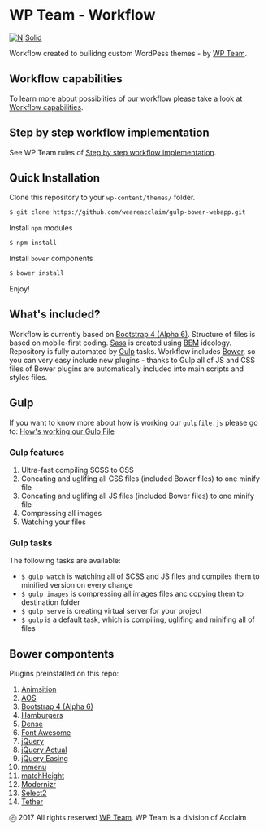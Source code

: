 # WP Team - Workflow

[![N|Solid](https://cldup.com/k_YU_-fvII.png)](http://wpteam.com)

Workflow created to builidng custom WordPess themes - by [WP Team](http://wpteam.com).

## Workflow capabilities

To learn more about possiblities of our workflow please take a look at [Workflow capabilities](docs/README_docs.md).

## Step by step workflow implementation

See WP Team rules of [Step by step workflow implementation](docs/README_implementation.md).

## Quick Installation

Clone this repository to your ```wp-content/themes/``` folder.
```sh
$ git clone https://github.com/weareacclaim/gulp-bower-webapp.git
```
Install ```npm``` modules
```sh
$ npm install
```
Install ```bower``` components
```sh
$ bower install
```
Enjoy!

## What's included?

Workflow is currently based on [Bootstrap 4 (Alpha 6)](https://v4-alpha.getbootstrap.com). Structure of files is based on mobile-first coding. [Sass](http://sass-lang.com) is created using [BEM](http://getbem.com/introduction/) ideology. Repository is fully automated by [Gulp](http://gulpjs.com) tasks. Workflow includes [Bower](https://bower.io), so you can very easy include new plugins - thanks to Gulp all of JS and CSS files of Bower plugins are automatically included into main scripts and styles files.

## Gulp

If you want to know more about how is working our `gulpfile.js` please go to: [How's working our Gulp File](docs/README_gulp.md)

### Gulp features

1. Ultra-fast compiling SCSS to CSS
2. Concating and uglifing all CSS files (included Bower files) to one minify file
3. Concating and uglifing all JS files (included Bower files) to one minify file
4. Compressing all images
5. Watching your files

### Gulp tasks

The following tasks are available:

- `$ gulp watch` is watching all of SCSS and JS files and compiles them to minified version on every change
- `$ gulp images` is compressing all images files anc copying them to destination folder
- `$ gulp serve` is creating virtual server for your project
- `$ gulp` is a default task, which is compiling, uglifing and minifing all of files

## Bower compontents

Plugins preinstalled on this repo:

1. [Animsition](http://git.blivesta.com/animsition/)
2. [AOS](https://michalsnik.github.io/aos/)
3. [Bootstrap 4 (Alpha 6)](https://v4-alpha.getbootstrap.com)
4. [Hamburgers](https://jonsuh.com/hamburgers/)
5. [Dense](http://dense.rah.pw)
6. [Font Awesome](http://fontawesome.io)
7. [jQuery](https://jquery.com)
8. [jQuery Actual](http://dreamerslab.com/blog/en/get-hidden-elements-width-and-height-with-jquery/)
9. [jQuery Easing](https://jqueryui.com/easing/)
10. [mmenu](http://mmenu.frebsite.nl)
11. [matchHeight](http://brm.io/jquery-match-height/)
12. [Modernizr](https://modernizr.com)
13. [Select2](https://select2.github.io)
14. [Tether](http://tether.io)

ⓒ 2017 All rights reserved [WP Team](http://wpteam.com). WP Team is a division of Acclaim
